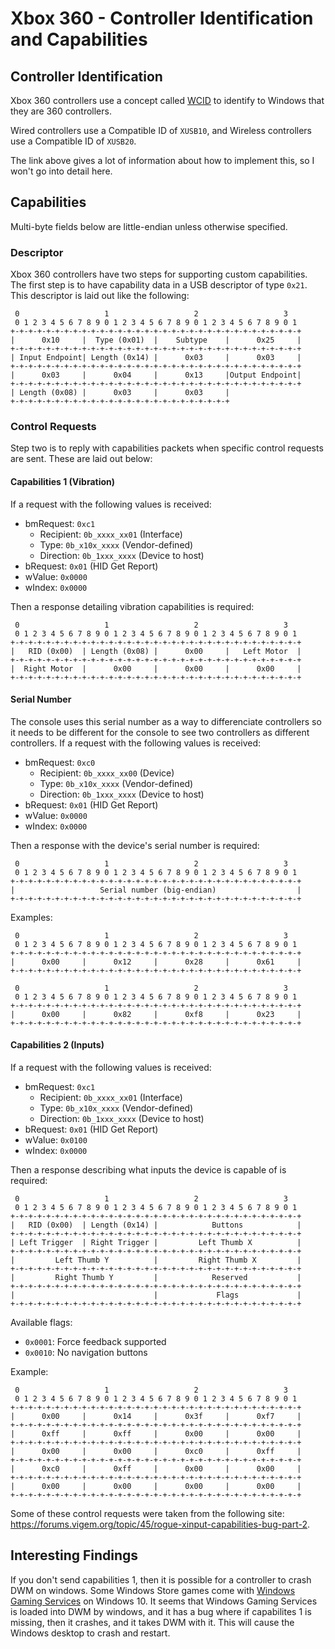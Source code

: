 # Xbox 360 - Controller Identification and Capabilities
## Controller Identification
Xbox 360 controllers use a concept called [WCID](https://github.com/pbatard/libwdi/wiki/WCID-Devices) to identify to Windows that they are 360 controllers. 

Wired controllers use a Compatible ID of `XUSB10`, and Wireless controllers use a Compatible ID of `XUSB20`.

The link above gives a lot of information about how to implement this, so I won't go into detail here.
## Capabilities
Multi-byte fields below are little-endian unless otherwise specified.
### Descriptor
Xbox 360 controllers have two steps for supporting custom capabilities. The first step is to have capability data in a USB descriptor of type `0x21`.
This descriptor is laid out like the following:
```
 0                   1                   2                   3  
 0 1 2 3 4 5 6 7 8 9 0 1 2 3 4 5 6 7 8 9 0 1 2 3 4 5 6 7 8 9 0 1
+-+-+-+-+-+-+-+-+-+-+-+-+-+-+-+-+-+-+-+-+-+-+-+-+-+-+-+-+-+-+-+-+
|      0x10     |  Type (0x01)  |    Subtype    |      0x25     |
+-+-+-+-+-+-+-+-+-+-+-+-+-+-+-+-+-+-+-+-+-+-+-+-+-+-+-+-+-+-+-+-+
| Input Endpoint| Length (0x14) |      0x03     |      0x03     |
+-+-+-+-+-+-+-+-+-+-+-+-+-+-+-+-+-+-+-+-+-+-+-+-+-+-+-+-+-+-+-+-+
|      0x03     |      0x04     |      0x13     |Output Endpoint|
+-+-+-+-+-+-+-+-+-+-+-+-+-+-+-+-+-+-+-+-+-+-+-+-+-+-+-+-+-+-+-+-+
| Length (0x08) |      0x03     |      0x03     |
+-+-+-+-+-+-+-+-+-+-+-+-+-+-+-+-+-+-+-+-+-+-+-+-+
```

### Control Requests
Step two is to reply with capabilities packets when specific control requests are sent. These are laid out below:
#### Capabilities 1 (Vibration)
If a request with the following values is received:

- bmRequest: `0xc1`
  - Recipient: `0b_xxxx_xx01` (Interface)
  - Type: `0b_x10x_xxxx` (Vendor-defined)
  - Direction: `0b_1xxx_xxxx` (Device to host)
- bRequest: `0x01` (HID Get Report)
- wValue: `0x0000`
- wIndex: `0x0000`

Then a response detailing vibration capabilities is required:

```
 0                   1                   2                   3  
 0 1 2 3 4 5 6 7 8 9 0 1 2 3 4 5 6 7 8 9 0 1 2 3 4 5 6 7 8 9 0 1
+-+-+-+-+-+-+-+-+-+-+-+-+-+-+-+-+-+-+-+-+-+-+-+-+-+-+-+-+-+-+-+-+
|   RID (0x00)  | Length (0x08) |      0x00     |   Left Motor  |
+-+-+-+-+-+-+-+-+-+-+-+-+-+-+-+-+-+-+-+-+-+-+-+-+-+-+-+-+-+-+-+-+
|  Right Motor  |      0x00     |      0x00     |      0x00     |
+-+-+-+-+-+-+-+-+-+-+-+-+-+-+-+-+-+-+-+-+-+-+-+-+-+-+-+-+-+-+-+-+
```

#### Serial Number
The console uses this serial number as a way to differenciate controllers so it needs to be different for the console to see two controllers as different controllers.
If a request with the following values is received:

- bmRequest: `0xc0`
  - Recipient: `0b_xxxx_xx00` (Device)
  - Type: `0b_x10x_xxxx` (Vendor-defined)
  - Direction: `0b_1xxx_xxxx` (Device to host)
- bRequest: `0x01` (HID Get Report)
- wValue: `0x0000`
- wIndex: `0x0000`

Then a response with the device's serial number is required:

```
 0                   1                   2                   3  
 0 1 2 3 4 5 6 7 8 9 0 1 2 3 4 5 6 7 8 9 0 1 2 3 4 5 6 7 8 9 0 1
+-+-+-+-+-+-+-+-+-+-+-+-+-+-+-+-+-+-+-+-+-+-+-+-+-+-+-+-+-+-+-+-+
|                   Serial number (big-endian)                  |
+-+-+-+-+-+-+-+-+-+-+-+-+-+-+-+-+-+-+-+-+-+-+-+-+-+-+-+-+-+-+-+-+
```

Examples:

```
 0                   1                   2                   3  
 0 1 2 3 4 5 6 7 8 9 0 1 2 3 4 5 6 7 8 9 0 1 2 3 4 5 6 7 8 9 0 1
+-+-+-+-+-+-+-+-+-+-+-+-+-+-+-+-+-+-+-+-+-+-+-+-+-+-+-+-+-+-+-+-+
|      0x00     |      0x12     |      0x28     |      0x61     |
+-+-+-+-+-+-+-+-+-+-+-+-+-+-+-+-+-+-+-+-+-+-+-+-+-+-+-+-+-+-+-+-+

 0                   1                   2                   3  
 0 1 2 3 4 5 6 7 8 9 0 1 2 3 4 5 6 7 8 9 0 1 2 3 4 5 6 7 8 9 0 1
+-+-+-+-+-+-+-+-+-+-+-+-+-+-+-+-+-+-+-+-+-+-+-+-+-+-+-+-+-+-+-+-+
|      0x00     |      0x82     |      0xf8     |      0x23     |
+-+-+-+-+-+-+-+-+-+-+-+-+-+-+-+-+-+-+-+-+-+-+-+-+-+-+-+-+-+-+-+-+
```

#### Capabilities 2 (Inputs)
If a request with the following values is received:

- bmRequest: `0xc1`
  - Recipient: `0b_xxxx_xx01` (Interface)
  - Type: `0b_x10x_xxxx` (Vendor-defined)
  - Direction: `0b_1xxx_xxxx` (Device to host)
- bRequest: `0x01` (HID Get Report)
- wValue: `0x0100`
- wIndex: `0x0000`

Then a response describing what inputs the device is capable of is required:

```
 0                   1                   2                   3  
 0 1 2 3 4 5 6 7 8 9 0 1 2 3 4 5 6 7 8 9 0 1 2 3 4 5 6 7 8 9 0 1
+-+-+-+-+-+-+-+-+-+-+-+-+-+-+-+-+-+-+-+-+-+-+-+-+-+-+-+-+-+-+-+-+
|   RID (0x00)  | Length (0x14) |            Buttons            |
+-+-+-+-+-+-+-+-+-+-+-+-+-+-+-+-+-+-+-+-+-+-+-+-+-+-+-+-+-+-+-+-+
| Left Trigger  | Right Trigger |         Left Thumb X          |
+-+-+-+-+-+-+-+-+-+-+-+-+-+-+-+-+-+-+-+-+-+-+-+-+-+-+-+-+-+-+-+-+
|         Left Thumb Y          |         Right Thumb X         |
+-+-+-+-+-+-+-+-+-+-+-+-+-+-+-+-+-+-+-+-+-+-+-+-+-+-+-+-+-+-+-+-+
|         Right Thumb Y         |            Reserved           |
+-+-+-+-+-+-+-+-+-+-+-+-+-+-+-+-+-+-+-+-+-+-+-+-+-+-+-+-+-+-+-+-+
|                               |             Flags             |
+-+-+-+-+-+-+-+-+-+-+-+-+-+-+-+-+-+-+-+-+-+-+-+-+-+-+-+-+-+-+-+-+
```

Available flags:

- `0x0001`: Force feedback supported
- `0x0010`: No navigation buttons

Example:

```
 0                   1                   2                   3  
 0 1 2 3 4 5 6 7 8 9 0 1 2 3 4 5 6 7 8 9 0 1 2 3 4 5 6 7 8 9 0 1
+-+-+-+-+-+-+-+-+-+-+-+-+-+-+-+-+-+-+-+-+-+-+-+-+-+-+-+-+-+-+-+-+
|      0x00     |      0x14     |      0x3f     |      0xf7     |
+-+-+-+-+-+-+-+-+-+-+-+-+-+-+-+-+-+-+-+-+-+-+-+-+-+-+-+-+-+-+-+-+
|      0xff     |      0xff     |      0x00     |      0x00     |
+-+-+-+-+-+-+-+-+-+-+-+-+-+-+-+-+-+-+-+-+-+-+-+-+-+-+-+-+-+-+-+-+
|      0x00     |      0x00     |      0xc0     |      0xff     |
+-+-+-+-+-+-+-+-+-+-+-+-+-+-+-+-+-+-+-+-+-+-+-+-+-+-+-+-+-+-+-+-+
|      0xc0     |      0xff     |      0x00     |      0x00     |
+-+-+-+-+-+-+-+-+-+-+-+-+-+-+-+-+-+-+-+-+-+-+-+-+-+-+-+-+-+-+-+-+
|      0x00     |      0x00     |      0x00     |      0x00     |
+-+-+-+-+-+-+-+-+-+-+-+-+-+-+-+-+-+-+-+-+-+-+-+-+-+-+-+-+-+-+-+-+
```

Some of these control requests were taken from the following site: https://forums.vigem.org/topic/45/rogue-xinput-capabilities-bug-part-2.

## Interesting Findings
If you don't send capabilities 1, then it is possible for a controller to crash DWM on windows.
Some Windows Store games come with [Windows Gaming Services](https://www.microsoft.com/en-us/p/gaming-services/9mwpm2cqnlhn) on Windows 10.
It seems that Windows Gaming Services is loaded into DWM by windows, and it has a bug where if capabilites 1 is missing, then it crashes, and it takes DWM with it. This will cause the Windows desktop to crash and restart.

